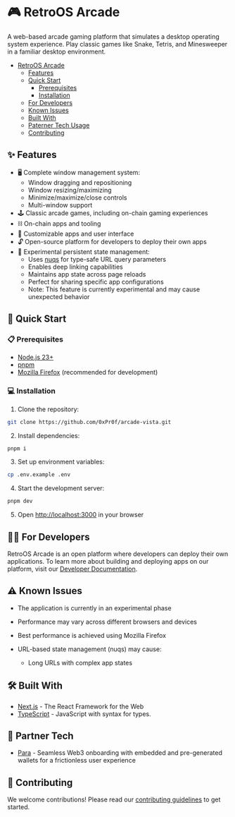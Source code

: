 # 🎮 RetroOS Arcade

A web-based arcade gaming platform that simulates a desktop operating system experience. Play classic games like Snake, Tetris, and Minesweeper in a familiar desktop environment.

- [RetroOS Arcade](#-retroos-arcade)
  - [Features](#-features)
  - [Quick Start](#-quick-start)
    - [Prerequisites](#-prerequisites)
    - [Installation](#-installation)
  - [For Developers](#-for-developers)
  - [Known Issues](#-known-issues)
  - [Built With](#-built-with)
  - [Paterner Tech Usage](#paterner-tech-usage)
  - [Contributing](#-contributing)

## ✨ Features

- 🖥️ Complete window management system:
  - Window dragging and repositioning
  - Window resizing/maximizing
  - Minimize/maximize/close controls
  - Multi-window support
- 🕹️ Classic arcade games, including on-chain gaming experiences
- ⛓️ On-chain apps and tooling
- 🎨 Customizable apps and user interface
- 🔓 Open-source platform for developers to deploy their own apps
- 🧪 Experimental persistent state management:
  - Uses [nuqs](https://www.npmjs.com/package/nuqs) for type-safe URL query parameters
  - Enables deep linking capabilities
  - Maintains app state across page reloads
  - Perfect for sharing specific app configurations
  - Note: This feature is currently experimental and may cause unexpected behavior

## 🚀 Quick Start

### 📋 Prerequisites

- [Node.js 23+](https://docs.npmjs.com/downloading-and-installing-node-js-and-npm)
- [pnpm](https://pnpm.io/installation)
- [Mozilla Firefox](https://www.mozilla.org/en-US/firefox/new) (recommended for development)

### 💻 Installation

1. Clone the repository:
```bash
git clone https://github.com/0xPr0f/arcade-vista.git
```

2. Install dependencies:

```bash
pnpm i
```

3. Set up environment variables:

```bash
cp .env.example .env
```

4. Start the development server:

```bash
pnpm dev
```

5. Open [http://localhost:3000](http://localhost:3000) in your browser

## 👩‍💻 For Developers

RetroOS Arcade is an open platform where developers can deploy their own applications. To learn more about building and deploying apps on our platform, visit our [Developer Documentation](/src/components/apps/README.md).

## ⚠️ Known Issues

- The application is currently in an experimental phase

- Performance may vary across different browsers and devices
- Best performance is achieved using Mozilla Firefox
- URL-based state management (nuqs) may cause:
  - Long URLs with complex app states

## 🛠️ Built With

- [Next.js](https://nextjs.org/) - The React Framework for the Web
- [TypeScript](https://www.typescriptlang.org/) - JavaScript with syntax for types.

## 🔧 Partner Tech

- [Para](https://www.getpara.com/) - Seamless Web3 onboarding with embedded and pre-generated wallets for a frictionless user experience

## 🤝 Contributing

We welcome contributions! Please read our [contributing guidelines](/CONTRIBUTION.md) to get started.
